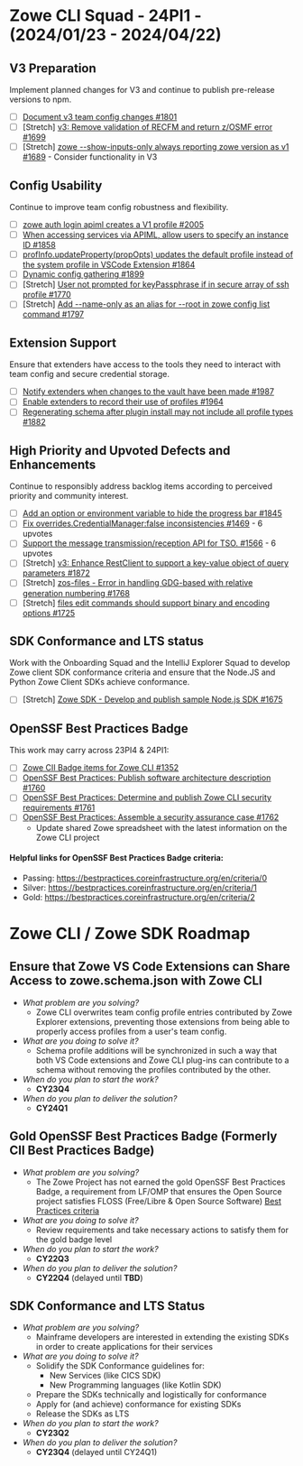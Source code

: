 # Zowe CLI Squad - 24PI1 - (2024/01/23 - 2024/04/22)

## V3 Preparation
Implement planned changes for V3 and continue to publish pre-release versions to npm.
- [ ] [Document v3 team config changes #1801](https://github.com/zowe/zowe-cli/issues/1801)
- [ ] [Stretch] [v3: Remove validation of RECFM and return z/OSMF error #1699](https://github.com/zowe/zowe-cli/issues/1699)
- [ ] [Stretch] [zowe --show-inputs-only always reporting zowe version as v1 #1689](https://github.com/zowe/zowe-cli/issues/1689) - Consider functionality in V3

## Config Usability
Continue to improve team config robustness and flexibility.
- [ ] [zowe auth login apiml creates a V1 profile #2005](https://github.com/zowe/zowe-cli/issues/2005)
- [ ] [When accessing services via APIML, allow users to specify an instance ID #1858](https://github.com/zowe/zowe-cli/issues/1858)
- [ ] [profInfo.updateProperty(propOpts) updates the default profile instead of the system profile in VSCode Extension #1864](https://github.com/zowe/zowe-cli/issues/1864)
- [ ] [Dynamic config gathering  #1899](https://github.com/zowe/zowe-cli/issues/1899)
- [ ] [Stretch] [User not prompted for keyPassphrase if in secure array of ssh profile #1770](https://github.com/zowe/zowe-cli/issues/1770)
- [ ] [Stretch] [Add --name-only as an alias for --root in zowe config list command #1797](https://github.com/zowe/zowe-cli/issues/1797)

## Extension Support
Ensure that extenders have access to the tools they need to interact with team config and secure credential storage.
- [ ] [Notify extenders when changes to the vault have been made #1987](https://github.com/zowe/zowe-cli/issues/1987)
- [ ] [Enable extenders to record their use of profiles #1964](https://github.com/zowe/zowe-cli/issues/1964)
- [ ] [Regenerating schema after plugin install may not include all profile types #1882](https://github.com/zowe/zowe-cli/issues/1882)

## High Priority and Upvoted Defects and Enhancements
Continue to responsibly address backlog items according to perceived priority and community interest.
- [ ] [Add an option or environment variable to hide the progress bar #1845](https://github.com/zowe/zowe-cli/issues/1845)
- [ ] [Fix overrides.CredentialManager:false inconsistencies #1469](https://github.com/zowe/zowe-cli/issues/1469) - 6 upvotes
- [ ] [Support the message transmission/reception API for TSO. #1566](https://github.com/zowe/zowe-cli/issues/1566) - 6 upvotes
- [ ] [Stretch] [v3: Enhance RestClient to support a key-value object of query parameters #1872](https://github.com/zowe/zowe-cli/issues/1872)
- [ ] [Stretch] [zos-files - Error in handling GDG-based with relative generation numbering #1768](https://github.com/zowe/zowe-cli/issues/1768)
- [ ] [Stretch] [files edit commands should support binary and encoding options #1725](https://github.com/zowe/zowe-cli/issues/1725)

## SDK Conformance and LTS status
Work with the Onboarding Squad and the IntelliJ Explorer Squad to develop Zowe client SDK conformance criteria and ensure that the Node.JS and Python Zowe Client SDKs achieve conformance.
- [ ] [Stretch] [Zowe SDK - Develop and publish sample Node.js SDK #1675](https://github.com/zowe/zowe-cli/issues/1675)

## OpenSSF Best Practices Badge
This work may carry across 23PI4 & 24PI1:
- [ ] [Zowe CII Badge items for Zowe CLI #1352](https://github.com/zowe/zowe-cli/issues/1352)
- [ ] [OpenSSF Best Practices: Publish software architecture description #1760](https://github.com/zowe/zowe-cli/issues/1760)
- [ ] [OpenSSF Best Practices: Determine and publish Zowe CLI security requirements #1761](https://github.com/zowe/zowe-cli/issues/1761)
- [ ] [OpenSSF Best Practices: Assemble a security assurance case #1762](https://github.com/zowe/zowe-cli/issues/1762)
  - Update shared Zowe spreadsheet with the latest information on the Zowe CLI project

#### Helpful links for OpenSSF Best Practices Badge criteria:
- Passing: https://bestpractices.coreinfrastructure.org/en/criteria/0
- Silver: https://bestpractices.coreinfrastructure.org/en/criteria/1
- Gold: https://bestpractices.coreinfrastructure.org/en/criteria/2

# Zowe CLI / Zowe SDK Roadmap

## Ensure that Zowe VS Code Extensions can Share Access to zowe.schema.json with Zowe CLI
- _What problem are you solving?_
  - Zowe CLI overwrites team config profile entries contributed by Zowe Explorer extensions, preventing those extensions from being able to properly access profiles from a user's team config.
- _What are you doing to solve it?_
  - Schema profile additions will be synchronized in such a way that both VS Code extensions and Zowe CLI plug-ins can contribute to a schema without removing the profiles contributed by the other.
- _When do you plan to start the work?_
  - **CY23Q4**
- _When do you plan to deliver the solution?_
  - **CY24Q1** 

## Gold OpenSSF Best Practices Badge (Formerly CII Best Practices Badge)
- _What problem are you solving?_
  - The Zowe Project has not earned the gold OpenSSF Best Practices Badge, a requirement from LF/OMP that ensures the Open Source project satisfies FLOSS (Free/Libre & Open Source Software) [Best Practices criteria](https://bestpractices.coreinfrastructure.org/en/criteria)
- _What are you doing to solve it?_
  - Review requirements and take necessary actions to satisfy them for the gold badge level
- _When do you plan to start the work?_
  - **CY22Q3**
- _When do you plan to deliver the solution?_
  - **CY22Q4** (delayed until **TBD**)

## SDK Conformance and LTS Status
- _What problem are you solving?_
  - Mainframe developers are interested in extending the existing SDKs in order to create applications for their services
- _What are you doing to solve it?_
  - Solidify the SDK Conformance guidelines for:
    - New Services (like CICS SDK)
    - New Programming languages (like Kotlin SDK)
  - Prepare the SDKs technically and logistically for conformance
  - Apply for (and achieve) conformance for existing SDKs
  - Release the SDKs as LTS
- _When do you plan to start the work?_
  - **CY23Q2**
- _When do you plan to deliver the solution?_
  - **CY23Q4** (delayed until CY24Q1)
